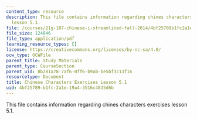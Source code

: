 ```yaml
---
content_type: resource
description: This file contains information regarding chines characters exercises
  lesson 5.1.
file: /courses/21g-107-chinese-i-streamlined-fall-2014/4bf25789b1fc2a1e19a43516c4835d6b_MIT21G_107F14_L5_st1_5.1.pdf
file_size: 124846
file_type: application/pdf
learning_resource_types: []
license: https://creativecommons.org/licenses/by-nc-sa/4.0/
ocw_type: OCWFile
parent_title: Study Materials
parent_type: CourseSection
parent_uid: 8b281a78-7af6-0ff6-b9ab-be5bf3c13f16
resourcetype: Document
title: Chinese Characters Exercises Lesson 5.1
uid: 4bf25789-b1fc-2a1e-19a4-3516c4835d6b
---
```

This file contains information regarding chines characters exercises lesson 5.1.
